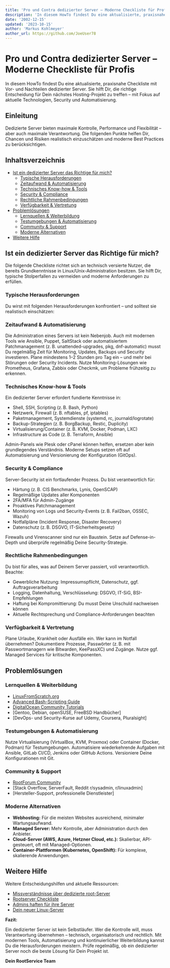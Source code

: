 ```yaml
---
title: 'Pro und Contra dedizierter Server – Moderne Checkliste für Profis'
description: 'In diesem HowTo findest Du eine aktualisierte, praxisnahe Checkliste mit Vor- und Nachteilen dedizierter Server. Sie hilft Dir, die richtige Entscheidung für Dein nächstes Hosting-Projekt zu treffen – mit Fokus auf aktuelle Technologien, Security und Automatisierung.'
date: '2002-12-15'
updated: '2023-10-15'
author: 'Markus Kohlmeyer'
author_url: https://github.com/JoeUser78
---
```


# Pro und Contra dedizierter Server – Moderne Checkliste für Profis

In diesem HowTo findest Du eine aktualisierte, praxisnahe Checkliste mit Vor- und Nachteilen dedizierter Server. Sie hilft Dir, die richtige Entscheidung für Dein nächstes Hosting-Projekt zu treffen – mit Fokus auf aktuelle Technologien, Security und Automatisierung.

## Einleitung

Dedizierte Server bieten maximale Kontrolle, Performance und Flexibilität – aber auch maximale Verantwortung. Die folgenden Punkte helfen Dir, Chancen und Risiken realistisch einzuschätzen und moderne Best Practices zu berücksichtigen.

## Inhaltsverzeichnis
- [Ist ein dedizierter Server das Richtige für mich?](#ist-ein-dedizierter-server-das-richtige-für-mich)
  - [Typische Herausforderungen](#typische-herausforderungen)
  - [Zeitaufwand & Automatisierung](#zeitaufwand--automatisierung)
  - [Technisches Know-how & Tools](#technisches-know-how--tools)
  - [Security & Compliance](#security--compliance)
  - [Rechtliche Rahmenbedingungen](#rechtliche-rahmenbedingungen)
  - [Verfügbarkeit & Vertretung](#verfügbarkeit--vertretung)
- [Problemlösungen](#problemlösungen)
  - [Lernquellen & Weiterbildung](#lernquellen--weiterbildung)
  - [Testumgebungen & Automatisierung](#testumgebungen--automatisierung)
  - [Community & Support](#community--support)
  - [Moderne Alternativen](#moderne-alternativen)
- [Weitere Hilfe](#weitere-hilfe)

## Ist ein dedizierter Server das Richtige für mich?

Die folgende Checkliste richtet sich an technisch versierte Nutzer, die bereits Grundkenntnisse in Linux/Unix-Administration besitzen. Sie hilft Dir, typische Stolperfallen zu vermeiden und moderne Anforderungen zu erfüllen.

### Typische Herausforderungen

Du wirst mit folgenden Herausforderungen konfrontiert – und solltest sie realistisch einschätzen:

### Zeitaufwand & Automatisierung

Die Administration eines Servers ist kein Nebenjob. Auch mit modernen Tools wie Ansible, Puppet, SaltStack oder automatisiertem Patchmanagement (z. B. unattended-upgrades, pkg, dnf-automatic) musst Du regelmäßig Zeit für Monitoring, Updates, Backups und Security investieren. Plane mindestens 1–2 Stunden pro Tag ein – und mehr bei Störungen oder Security Incidents. Nutze Monitoring-Lösungen wie Prometheus, Grafana, Zabbix oder Checkmk, um Probleme frühzeitig zu erkennen.

### Technisches Know-how & Tools

Ein dedizierter Server erfordert fundierte Kenntnisse in:
- Shell, SSH, Scripting (z. B. Bash, Python)
- Netzwerk, Firewall (z. B. nftables, pf, iptables)
- Paketmanagement, Systemdienste (systemd, rc, journald/logrotate)
- Backup-Strategien (z. B. BorgBackup, Restic, Duplicity)
- Virtualisierung/Container (z. B. KVM, Docker, Podman, LXC)
- Infrastructure as Code (z. B. Terraform, Ansible)

Admin-Panels wie Plesk oder cPanel können helfen, ersetzen aber kein grundlegendes Verständnis. Moderne Setups setzen oft auf Automatisierung und Versionierung der Konfiguration (GitOps).

### Security & Compliance

Server-Security ist ein fortlaufender Prozess. Du bist verantwortlich für:
- Härtung (z. B. CIS Benchmarks, Lynis, OpenSCAP)
- Regelmäßige Updates aller Komponenten
- 2FA/MFA für Admin-Zugänge
- Proaktives Patchmanagement
- Monitoring von Logs und Security-Events (z. B. Fail2ban, OSSEC, Wazuh)
- Notfallpläne (Incident Response, Disaster Recovery)
- Datenschutz (z. B. DSGVO, IT-Sicherheitsgesetz)

Firewalls und Virenscanner sind nur ein Baustein. Setze auf Defense-in-Depth und überprüfe regelmäßig Deine Security-Strategie.

### Rechtliche Rahmenbedingungen

Du bist für alles, was auf Deinem Server passiert, voll verantwortlich. Beachte:
- Gewerbliche Nutzung: Impressumspflicht, Datenschutz, ggf. Auftragsverarbeitung
- Logging, Datenhaltung, Verschlüsselung: DSGVO, IT-SiG, BSI-Empfehlungen
- Haftung bei Kompromittierung: Du musst Deine Unschuld nachweisen können
- Aktuelle Rechtsprechung und Compliance-Anforderungen beachten

### Verfügbarkeit & Vertretung

Plane Urlaube, Krankheit oder Ausfälle ein. Wer kann im Notfall übernehmen? Dokumentiere Prozesse, Passwörter (z. B. mit Passwortmanagern wie Bitwarden, KeePassXC) und Zugänge. Nutze ggf. Managed Services für kritische Komponenten.

## Problemlösungen

### Lernquellen & Weiterbildung

- [LinuxFromScratch.org](https://www.linuxfromscratch.org/)
- [Advanced Bash-Scripting Guide](https://www.tldp.org/LDP/abs/html/)
- [DigitalOcean Community Tutorials](https://www.digitalocean.com/community/tutorials)
- [Gentoo, Debian, openSUSE, FreeBSD Handbücher]
- [DevOps- und Security-Kurse auf Udemy, Coursera, Pluralsight]

### Testumgebungen & Automatisierung

Nutze Virtualisierung (VirtualBox, KVM, Proxmox) oder Container (Docker, Podman) für Testumgebungen. Automatisiere wiederkehrende Aufgaben mit Ansible, GitLab CI/CD, Jenkins oder GitHub Actions. Versioniere Deine Konfigurationen mit Git.

### Community & Support

- [RootForum Community](https://www.rootforum.org/forum/)
- [Stack Overflow, ServerFault, Reddit r/sysadmin, r/linuxadmin]
- [Hersteller-Support, professionelle Dienstleister]

### Moderne Alternativen

- **Webhosting:** Für die meisten Websites ausreichend, minimaler Wartungsaufwand.
- **Managed Server:** Mehr Kontrolle, aber Administration durch den Anbieter.
- **Cloud-Server (AWS, Azure, Hetzner Cloud, etc.):** Skalierbar, API-gesteuert, oft mit Managed-Optionen.
- **Container-Plattformen (Kubernetes, OpenShift):** Für komplexe, skalierende Anwendungen.

## Weitere Hilfe

Weitere Entscheidungshilfen und aktuelle Ressourcen:

- [Missverständnisse über dedizierte root-Server](https://wiki.hostsharing.net/index.php?title=Missverst%C3%A4ndnisse_%C3%BCber_dedizierte_root-Server)
- [Rootserver Checkliste](https://wiki.hostsharing.net/index.php?title=Rootserver_Checkliste)
- [Admins haften für ihre Server](https://serverzeit.de/tutorials/admins-haften)
- [Dein neuer Linux-Server](https://breadfish.de/thread/3568-dein-neuer-linux-server/)

**Fazit:**

Ein dedizierter Server ist kein Selbstläufer. Wer die Kontrolle will, muss Verantwortung übernehmen – technisch, organisatorisch und rechtlich. Mit modernen Tools, Automatisierung und kontinuierlicher Weiterbildung kannst Du die Herausforderungen meistern. Prüfe regelmäßig, ob ein dedizierter Server noch die beste Lösung für Dein Projekt ist.

**Dein RootService Team**
